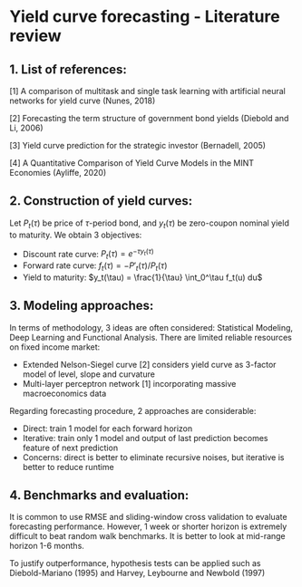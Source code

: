 # Yield curve forecasting - Literature review

## 1. List of references:

[1] A comparison of multitask and single task learning with artificial neural networks for yield curve (Nunes, 2018)

[2] Forecasting the term structure of government bond yields (Diebold and Li, 2006)

[3] Yield curve prediction for the strategic investor (Bernadell, 2005)

[4] A Quantitative Comparison of Yield Curve Models in the MINT Economies (Ayliffe, 2020)

## 2. Construction of yield curves:

Let $P_t(\tau)$ be price of $\tau$-period bond, and $y_t(\tau)$ be zero-coupon nominal yield to maturity. We obtain 3 objectives:
- Discount rate curve: $P_t(\tau) = e^{-\tau y_t(\tau)}$
- Forward rate curve: $f_t(\tau) = -P'_t(\tau) / P_t(\tau)$
- Yield to maturity: $y_t(\tau) = \frac{1}{\tau} \int_0^\tau f_t(u) du$

## 3. Modeling approaches:

In terms of methodology, 3 ideas are often considered: Statistical Modeling, Deep Learning and Functional Analysis. There are limited reliable resources on fixed income market:
- Extended Nelson-Siegel curve [2] considers yield curve as 3-factor model of level, slope and curvature
- Multi-layer perceptron network [1] incorporating massive macroeconomics data

Regarding forecasting procedure, 2 approaches are considerable:
- Direct: train 1 model for each forward horizon
- Iterative: train only 1 model and output of last prediction becomes feature of next prediction
- Concerns: direct is better to eliminate recursive noises, but iterative is better to reduce runtime

## 4. Benchmarks and evaluation:

It is common to use RMSE and sliding-window cross validation to evaluate forecasting performance. However, 1 week or shorter horizon is extremely difficult to beat random walk benchmarks. It is better to look at mid-range horizon 1-6 months. 

To justify outperformance, hypothesis tests can be applied such as Diebold-Mariano (1995) and Harvey, Leybourne and Newbold (1997)